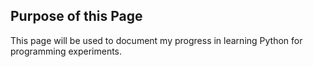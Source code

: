 ## Purpose of this Page
This page will be used to document my progress in learning Python for programming experiments.
